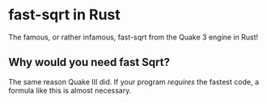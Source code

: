 # fast-sqrt in Rust
The famous, or rather infamous, fast-sqrt from the Quake 3 engine in Rust!

## Why would you need fast Sqrt?
The same reason Quake III did. If your program _requires_ the fastest code,
a formula like this is almost necessary.
